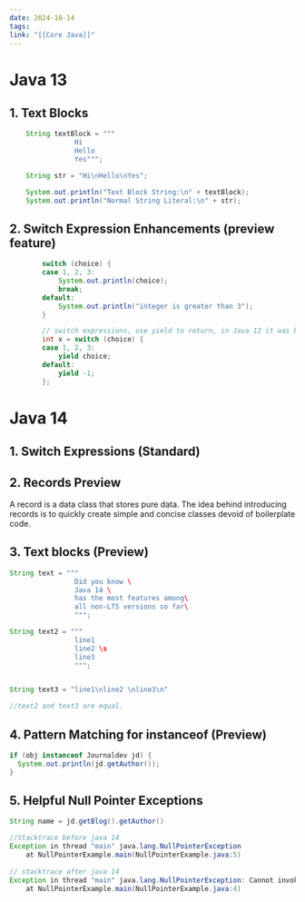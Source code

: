 ```yaml
---
date: 2024-10-14
tags: 
link: "[[Core Java]]"
---
```


# Java 13 

## 1. Text Blocks

```java
    String textBlock = """
				Hi
				Hello
				Yes""";

	String str = "Hi\nHello\nYes";

	System.out.println("Text Block String:\n" + textBlock);
	System.out.println("Normal String Literal:\n" + str);
```


## 2. Switch Expression Enhancements (preview feature)

```java
		switch (choice) {
		case 1, 2, 3:
			System.out.println(choice);
			break;
		default:
			System.out.println("integer is greater than 3");
		}

		// switch expressions, use yield to return, in Java 12 it was break
		int x = switch (choice) {
		case 1, 2, 3:
			yield choice;
		default:
			yield -1;
		};
```



# Java 14


## 1. Switch Expressions (Standard)


## 2. Records Preview 
A record is a data class that stores pure data. The idea behind introducing records is to quickly create simple and concise classes devoid of boilerplate code.

## 3. Text blocks (Preview)
```java
String text = """
                Did you know \
                Java 14 \
                has the most features among\
                all non-LTS versions so far\
                """;

String text2 = """
                line1
                line2 \s
                line3
                """;


String text3 = "line1\nline2 \nline3\n"

//text2 and text3 are equal.
```
## 4. Pattern Matching for instanceof (Preview)

```java
if (obj instanceof Journaldev jd) {
  System.out.println(jd.getAuthor());
}
```

## 5. Helpful Null Pointer Exceptions

```java
String name = jd.getBlog().getAuthor()

//Stacktrace before java 14
Exception in thread "main" java.lang.NullPointerException
    at NullPointerExample.main(NullPointerExample.java:5)
    
// stacktrace after java 14
Exception in thread "main" java.lang.NullPointerException: Cannot invoke "Blog.getAuthor()" because the return value of "Journaldev.getBlog()" is null
    at NullPointerExample.main(NullPointerExample.java:4)
```